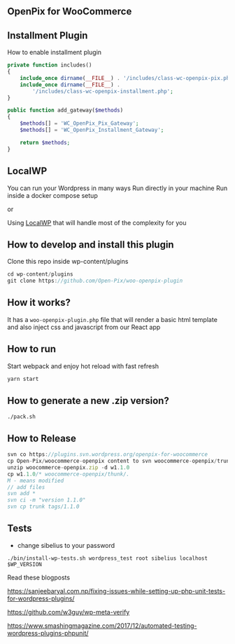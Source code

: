 ## OpenPix for WooCommerce

## Installment Plugin

How to enable installment plugin

```php
private function includes()
{
    include_once dirname(__FILE__) . '/includes/class-wc-openpix-pix.php';
    include_once dirname(__FILE__) .
        '/includes/class-wc-openpix-installment.php';
}

public function add_gateway($methods)
{
    $methods[] = 'WC_OpenPix_Pix_Gateway';
    $methods[] = 'WC_OpenPix_Installment_Gateway';

    return $methods;
}
```
	

## LocalWP
You can run your Wordpress in many ways
Run directly in your machine
Run inside a docker compose setup

or

Using [LocalWP](https://localwp.com/) that will handle most of the complexity for you

## How to develop and install this plugin
Clone this repo inside wp-content/plugins

```jsx
cd wp-content/plugins
git clone https://github.com/Open-Pix/woo-openpix-plugin
```

## How it works?
It has a `woo-openpix-plugin.php` file that will render a basic html template and also inject css and javascript from our React app

## How to run
Start webpack and enjoy hot reload with fast refresh
```jsx
yarn start
````

## How to generate a new .zip version?

```shell
./pack.sh
```

## How to Release
```jsx
svn co https://plugins.svn.wordpress.org/openpix-for-woocommerce
cp Open-Pix/woocommerce-openpix content to svn woocommerce-openpix/trunk
unzip woocommerce-openpix.zip -d w1.1.0
cp w1.1.0/* woocommerce-openpix/thunk/.
M - means modified
// add files
svn add * 
svn ci -m "version 1.1.0"
svn cp trunk tags/1.1.0
```

## Tests
- change sibelius to your password
```
./bin/install-wp-tests.sh wordpress_test root sibelius localhost $WP_VERSION
```

Read these blogposts

https://sanjeebaryal.com.np/fixing-issues-while-setting-up-php-unit-tests-for-wordpress-plugins/

https://github.com/w3guy/wp-meta-verify

https://www.smashingmagazine.com/2017/12/automated-testing-wordpress-plugins-phpunit/

